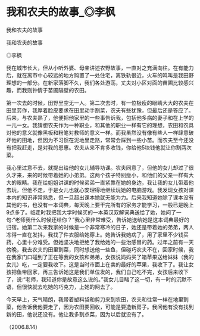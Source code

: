 # 我和农夫的故事_◎李枫

我和农夫的故事

我和农夫的故事

◎李枫

我在城市长大，但从小听外婆、母亲讲述农野故事，一直对之充满向往。在有能力后，就在离市中心较远的地方购置了一处住宅，离铁轨很近，火车的鸣叫是我田野理想的一部分。在新家落脚不久，我们各处游荡，丈夫对小区对面的苗圃比较感兴趣，而我则钟情于苗圃隔壁的农田。

第一次去的时候，田野里空无一人。第二次去时，有一位极瘦的眼睛大大的农夫在田里劳作，我厚着脸皮要求在田里动手割菜，农夫有些犹豫，但最后还是答应了。后来，与农夫熟了，他便把他家里的一些事告诉我，包括他多病的妻子和在上学的一儿一女。我猜想农夫作为一种职业，和其他的职业一样有它的理想，农田和农具对他的意义就像黑板和粉笔对教师的意义一样。而我虽然没有像有些人一样肆意破坏他的田地，但因为不习惯在泥地里走路，常常会踩到一些小苗。而农夫至今还没有把我赶走，是对我的恩惠。农夫从来不肯多收钱，你给他5块钱他就让你割两次菜。

我心里过意不去，就提出给他的女儿辅导功课。农夫同意了，但他的女儿却过了很久才来，来的时候带着她的小弟弟。这两个孩子特别瘦小，和他们的父亲一样有大大的眼睛。我在给姐姐讲课的时候弟弟一直紧靠在她的身边，我让我的女儿带着他去玩，但他不走，于是女儿也就心安理得地继续玩她的电脑游戏。我发现女孩对课本内的知识非常熟悉，但一旦超出课本她就无能为力。后来我知道她除了课本没有其他的书，也没有一本词典，每天晚上要干完所有的家务才能学习，一般已是晚上9点多了。临走时我把我大学时候买的一本英汉双解词典送给了她，她问了一句:“老师我什么时候还给你？”我心里非常难受，告诉她送给她是这本词典最好的归宿。她第二次来我家的时候是一个非常寒冷的日子，她还是带着她的弟弟，两人冻得一直在发抖，我找了件衣服给她穿上。她告诉我她病了，用了家里不少钱买药，心里十分难受。但她坚决地拒绝了我给她的一些治感冒的药。过年之前有一天傍晚，我去农夫的田里割菜，同时想送他一些鱼，但碰巧农夫不在，回家时候，我在我家门口碰到了正在等我的女孩和弟弟，女孩说妈妈买了箱苹果送给妹妹（我的女儿）吃，一定要我收下。这是当时市面上在卖的最好的苹果，我收下了。我让女孩把鱼带回家，再三告诉她这是我们单位发的，我们自己吃不完，女孩后来收下了，说:“老师，我知道你是故意这么说的。”我女儿目睹了这一切，有一时的沉默不语，但很快就去吃她的巧克力，上她的网去了。

今天早上，天气晴朗，我带着塑料袋和剪刀来到农田，农夫和往常一样在地里割菜，他告诉我他要走了，因为农田要回收，可能是要造新房子。我问他有没有找到新的田，他说还没有。他让我多割点菜，因为以后就没有了。

（2006.8.14）